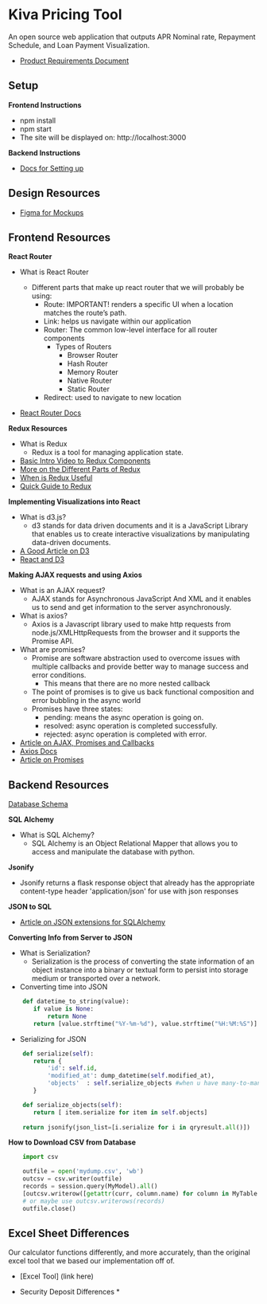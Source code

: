 # Kiva Pricing Tool
An open source web application that outputs APR Nominal rate, Repayment Schedule, and Loan Payment Visualization.
* [Product Requirements Document](https://docs.google.com/document/d/1Rw6Q8YMIpvYFXR3eStdTVT4iZXMpR7En3_yg677VgjE/edit?usp=sharing)

## Setup
**Frontend Instructions**
* npm install
* npm start
* The site will be displayed on: http://localhost:3000 

**Backend Instructions**
* [Docs for Setting up](https://github.com/tko22/flask-boilerplate/blob/master/docs/regular-setup.md)

## Design Resources
* [Figma for Mockups](https://www.figma.com/file/0jmf44vrazZ8C2vkTCwnroMF/Kiva)

## Frontend Resources

**React Router**
* What is React Router
    * Different parts that make up react router that we will probably be using: 
        * Route: IMPORTANT! renders a specific UI when a location matches the route’s path.
        * Link: helps us navigate within our application
        * Router: The common low-level interface for all router components
            * Types of Routers
                * Browser Router
                * Hash Router 
                * Memory Router
                * Native Router
                * Static Router
        * Redirect: used to navigate to new location

* [React Router Docs](https://reacttraining.com/react-router/web/guides/philosophy)

**Redux Resources**
* What is Redux
    * Redux is a tool for managing application state.
* [Basic Intro Video to Redux Components](https://www.youtube.com/watch?v=DiLVAXlVYR0)
* [More on the Different Parts of Redux](https://redux.js.org/#the-gist)
* [When is Redux Useful](https://medium.com/@dan_abramov/you-might-not-need-redux-be46360cf367)
* [Quick Guide to Redux](https://medium.freecodecamp.org/a-quick-guide-to-redux-for-beginners-971d18c0509b)

**Implementing Visualizations into React**
* What is d3.js?
    * d3 stands for data driven documents and it is a JavaScript Library that enables us to create interactive visualizations by manipulating data-driven documents.
* [A Good Article on D3](https://medium.com/@enjalot/the-hitchhikers-guide-to-d3-js-a8552174733a)
* [React and D3](https://github.com/hshoff/vx)

**Making AJAX requests and using Axios**
* What is an AJAX request?
    * AJAX stands for Asynchronous JavaScript And XML and it enables us to send and get information to the server asynchronously.
* What is axios?
    * Axios is a Javascript library used to make http requests from node.js/XMLHttpRequests from the browser and it supports the Promise API.
* What are promises?
    * Promise are software abstraction used to overcome issues with multiple callbacks and provide better way to manage success and error conditions.
        * This means that there are no more nested callback 
    * The point of promises is to give us back functional composition and error bubbling in the async world
    * Promises have three states:
        * pending: means the async operation is going on.
        * resolved: async operation is completed successfully.
        * rejected: async operation is completed with error.
* [Article on AJAX, Promises and Callbacks](https://medium.com/front-end-hacking/ajax-async-callback-promise-e98f8074ebd7)
* [Axios Docs](https://github.com/axios/axios)
* [Article on Promises](https://gist.github.com/domenic/3889970)

## Backend Resources
[Database Schema](https://github.com/hack4impact-uiuc/kiva-pricing-tool/blob/master/api_docs.md)

**SQL Alchemy**
* What is SQL Alchemy?
    * SQL Alchemy is an Object Relational Mapper that allows you to access and manipulate the database with python.

**Jsonify** 
* Jsonify returns a flask response object that already has the appropriate content-type header 'application/json' for use with json responses

**JSON to SQL**
* [Article on JSON extensions for SQLAlchemy](https://www.compose.com/articles/using-json-extensions-in-postgresql-from-python-2/)

**Converting Info from Server to JSON**
* What is Serialization?
    * Serialization is the process of converting the state information of an object instance into a binary or textual form to persist into storage medium or transported over a network.
* Converting time into JSON
```python
    def datetime_to_string(value):
       if value is None:
           return None
       return [value.strftime("%Y-%m-%d"), value.strftime("%H:%M:%S")]
```
* Serializing for JSON
```python
    def serialize(self):
       return {
           'id': self.id,
           'modified_at': dump_datetime(self.modified_at),
           'objects'  : self.serialize_objects #when u have many-to-many relations
       }

    def serialize_objects(self):
       return [ item.serialize for item in self.objects]
       
    return jsonify(json_list=[i.serialize for i in qryresult.all()])
```

**How to Download CSV from Database**
```python
    import csv

    outfile = open('mydump.csv', 'wb')
    outcsv = csv.writer(outfile)
    records = session.query(MyModel).all()
    [outcsv.writerow([getattr(curr, column.name) for column in MyTable.__mapper__.columns]) for curr in records]
    # or maybe use outcsv.writerows(records)
    outfile.close()
```

## Excel Sheet Differences
Our calculator functions differently, and more accurately, than the original excel tool that we based our implementation off of.

* [Excel Tool] (link here)

* Security Deposit Differences
   * 



